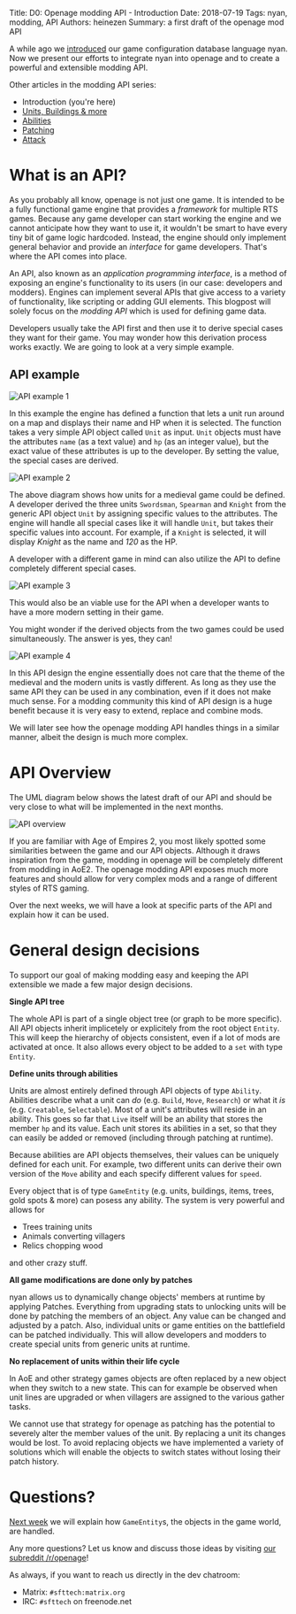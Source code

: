 Title: D0: Openage modding API - Introduction
Date: 2018-07-19
Tags: nyan, modding, API
Authors: heinezen
Summary: a first draft of the openage mod API

A while ago we [introduced]({filename}/blog/T0000-nyan_introduction.md) our game configuration database language nyan. Now we present our efforts to integrate nyan into openage and to create a powerful and extensible modding API.

Other articles in the modding API series:

* Introduction (you're here)
* [Units, Buildings & more]({filename}/blog/D0001-openage_mod_api_game_entity.md)
* [Abilities]({filename}/blog/D0002-openage_mod_api_ability.md)
* [Patching]({filename}/blog/D0003-openage_mod_api_patching.md)
* [Attack]({filename}/blog/D0004-openage_mod_api_attack.md)

# What is an API?

As you probably all know, openage is not just one game. It is intended to be a fully functional game engine that provides a *framework* for multiple RTS games. Because any game developer can start working the engine and we cannot anticipate how they want to use it, it wouldn't be smart to have every tiny bit of game logic hardcoded. Instead, the engine should only implement general behavior and provide an *interface* for game developers. That's where the API comes into place.

An API, also known as an *application programming interface*, is a method of exposing an engine's functionality to its users (in our case: developers and modders). Engines can implement several APIs that give access to a variety of functionality, like scripting or adding GUI elements. This blogpost will solely focus on the *modding API* which is used for defining game data.

Developers usually take the API first and then use it to derive special cases they want for their game. You may wonder how this derivation process works exactly. We are going to look at a very simple example.

## API example

![API example 1]({filename}/images/D0001-API-example-1.png)

In this example the engine has defined a function that lets a unit run around on a map and displays their name and HP when it is selected. The function takes a very simple API object called `Unit` as input. `Unit` objects must have the attributes `name` (as a text value) and `hp` (as an integer value), but the exact value of these attributes is up to the developer. By setting the value, the special cases are derived.

![API example 2]({filename}/images/D0001-API-example-2.png)

The above diagram shows how units for a medieval game could be defined. A developer derived the three units `Swordsman`, `Spearman` and `Knight` from the generic API object `Unit` by assigning specific values to the attributes. The engine will handle all special cases like it will handle `Unit`, but takes their specific values into account. For example, if a `Knight` is selected, it will display *Knight* as the name and *120* as the HP.

A developer with a different game in mind can also utilize the API to define completely different special cases.

![API example 3]({filename}/images/D0001-API-example-3.png)

This would also be an viable use for the API when a developer wants to have a more modern setting in their game.

You might wonder if the derived objects from the two games could be used simultaneously. The answer is yes, they can!

![API example 4]({filename}/images/D0001-API-example-4.png)

In this API design the engine essentially does not care that the theme of the medieval and the modern units is vastly different. As long as they use the same API they can be used in any combination, even if it does not make much sense. For a modding community this kind of API design is a huge benefit because it is very easy to extend, replace and combine mods.

We will later see how the openage modding API handles things in a similar manner, albeit the design is much more complex.

# API Overview

The UML diagram below shows the latest draft of our API and should be very close to what will be implemented in the next months.

![API overview]({filename}/images/D0001-API-overview.png)

If you are familiar with Age of Empires 2, you most likely spotted some similarities between the game and our API objects. Although it draws inspiration from the game, modding in openage will be completely different from modding in AoE2. The openage modding API exposes much more features and should allow for very complex mods and a range of different styles of RTS gaming.

Over the next weeks, we will have a look at specific parts of the API and explain how it can be used.

# General design decisions

To support our goal of making modding easy and keeping the API extensible we made a few major design decisions.

**Single API tree**

The whole API is part of a single object tree (or graph to be more specific). All API objects inherit implicetely or explicitely from the root object `Entity`. This will keep the hierarchy of objects consistent, even if a lot of mods are activated at once. It also allows every object to be added to a `set` with type `Entity`.

**Define units through abilities**

Units are almost entirely defined through API objects of type `Ability`. Abilities describe what a unit can *do* (e.g. `Build`, `Move`, `Research`) or what it *is* (e.g. `Creatable`, `Selectable`). Most of a unit's attributes will reside in an ability. This goes so far that `Live` itself will be an ability that stores the member `hp` and its value. Each unit stores its abilities in a set, so that they can easily be added or removed (including through patching at runtime).

Because abilities are API objects themselves, their values can be uniquely defined for each unit. For example, two different units can derive their own version of the `Move` ability and each specify different values for `speed`.

Every object that is of type `GameEntity` (e.g. units, buildings, items, trees, gold spots & more) can posess any ability. The system is very powerful and allows for

* Trees training units
* Animals converting villagers
* Relics chopping wood

and other crazy stuff.

**All game modifications are done only by patches**

nyan allows us to dynamically change objects' members at runtime by applying Patches. Everything from upgrading stats to unlocking units will be done by patching the members of an object. Any value can be changed and adjusted by a patch. Also, individual units or game entities on the battlefield can be patched individually. This will allow developers and modders to create special units from generic units at runtime.

**No replacement of units within their life cycle**

In AoE and other strategy games objects are often replaced by a new object when they switch to a new state. This can for example be observed when unit lines are upgraded or when villagers are assigned to the various gather tasks.

We cannot use that strategy for openage as patching has the potential to severely alter the member values of the unit. By replacing a unit its changes would be lost. To avoid replacing objects we have implemented a variety of solutions which will enable the objects to switch states without losing their patch history.

# Questions?

[Next week]({filename}/blog/D0001-openage_mod_api_game_entity.md) we will explain how `GameEntity`s, the objects in the game world, are handled.

Any more questions? Let us know and discuss those ideas by visiting [our subreddit /r/openage](https://reddit.com/r/openage)!

As always, if you want to reach us directly in the dev chatroom:

* Matrix: `#sfttech:matrix.org`
* IRC: `#sfttech` on freenode.net
